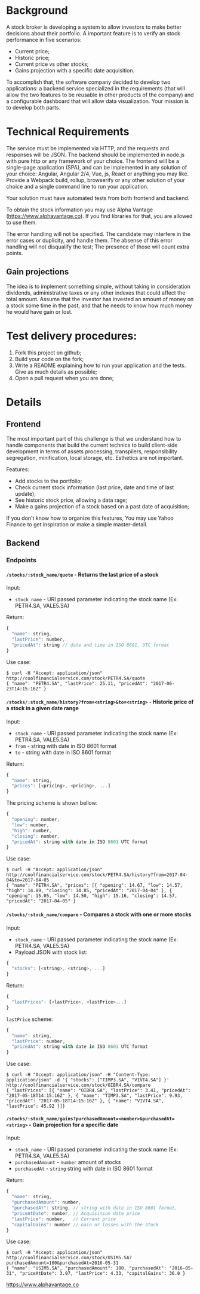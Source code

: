 # Background

A stock broker is developing a system to allow investors to make better decisions about their portfolio. A important feature is to verify an stock performance in five scenarios:

  - Current price;
  - Historic price;
  - Current price vs other stocks;
  - Gains projection with a specific date acquisition.
  
To accomplish that, the software company decided to develop two applications: a backend service specialized in the requirements (that will allow the two features to be reusable in other products of the company) and a configurable dashboard that will allow data visualization. Your mission is to develop both parts.
   

# Technical Requirements

The service must be implemented via HTTP, and the requests and responses will be JSON. The backend should be implemented in node.js with pure http or any framework of your choice. The frontend will be a single-page application (SPA), and can be implemented in any solution of your choice: Angular, Angular 2/4, Vue, js, React or anything you may like. Provide a Webpack build, rollup, browserify or any other solution of your choice and a single command line to run your application.

Your solution must have automated tests from both frontend and backend.

To obtain the stock information you may use Alpha Vantage (https://www.alphavantage.co). If you find libraries for that, you are allowed to use them.

The error handling will not be specified. The candidate may interfere in the error cases or duplicity, and handle them. The absense of this error handling will not disqualify the test; The presence of those will count extra points.

## Gain projections

The idea is to implement something simple, without taking in consideration dividends, administrative taxes or any other indexes that could affect the total amount. Assume that the investor has invested an amount of money on a stock some time in the past, and that he needs to know how much money he would have gain or lost.

# Test delivery procedures:

1. Fork this project on github;
2. Build your code on the fork;
3. Write a README explaining how to run your application and the tests. Give as much details as possible;
4. Open a pull request when you are done;

# Details

## Frontend

The most important part of this challenge is that we understand how to handle components that build the current technics to build client-side development in terms of assets processing, transpilers, responsibility segregation, minification, local storage, etc. Esthetics are not important.

Features:

- Add stocks to the portfolio;
- Check current stock  information (last price, date and time of last update);
- See historic stock price, allowing a data rage;
- Make a gains projection of a stock based on a past date of acquisition;

If you don't know how to organize this features, You may use Yahoo Finance to get inspiration or make a simple master-detail.

## Backend

### Endpoints

#### `/stocks/:stock_name/quote` - Returns the last price of a stock ####

Input:

- `stock_name` - URI passed parameter indicating the stock name (Ex: PETR4.SA, VALE5.SA)

Return:

```js
{
  "name": string,
  "lastPrice": number,
  "pricedAt": string // date and time in ISO 8601, UTC format
}
```

Use case:

```
$ curl -H "Accept: application/json" http://coolfinancialservice.com/stock/PETR4.SA/quote
{ "name": "PETR4.SA", "lastPrice": 25.11, "pricedAt": "2017-06-23T14:15:16Z" }
```

#### `/stocks/:stock_name/history?from=<string>&to=<string>` - Historic price of a stock in a given date range ####

Input:

- `stock_name` - URI passed parameter indicating the stock name (Ex: PETR4.SA, VALE5.SA)
- `from` - string with date in ISO 8601 format
- `to` - string with date in ISO 8601 format

Return:
```js
{
  "name": string,
  "prices": [<pricing>, <pricing>, ...]
}
```

The pricing scheme is shown bellow:

```js
{
  "opening": number,
  "low": number,
  "high": number,
  "closing": number,
  "pricedAt": string with date in ISO 8601 UTC format
}
```

Use case:

```
$ curl -H "Accept: application/json" http://coolfinancialservice.com/stock/PETR4.SA/history?from=2017-04-04&to=2017-04-05
{ "name": "PETR4.SA", "prices": [{ "opening": 14.67, "low": 14.57, "high": 14.89, "closing": 14.85, "pricedAt": "2017-04-04" }, { "opening": 15.05, "low": 14.50, "high": 15.16, "closing": 14.57, "pricedAt": "2017-04-05" }
```

#### `/stocks/:stock_name/compare` - Compares a stock with one or more stocks ####

Input:

- `stock_name` - URI passed parameter indicating the stock name (Ex: PETR4.SA, VALE5.SA)
- Payload JSON with stock list:

```js
{
  "stocks": [<string>, <string>, ...]
}
```

Return:

```js
{
  "lastPrices": [<lastPrice>, <lastPrice>...]
}
```

`lastPrice` scheme:

```js
{
  "name": string,
  "lastPrice": number,
  "pricedAt": string with date in ISO 8601 UTC format
}
```
  
Use case:

```
$ curl -H "Accept: application/json" -H "Content-Type: application/json" -d '{ "stocks": ["TIMP3.SA", "VIVT4.SA"] }' http://coolfinancialservice.com/stock/OIBR4.SA/compare
{ "lastPrices": [{ "name": "OIBR4.SA", "lastPrice": 3.41, "pricedAt": "2017-05-18T14:15:16Z" }, { "name": "TIMP3.SA", "lastPrice": 9.93, "pricedAt": "2017-05-18T14:15:16Z" }, { "name": "VIVT4.SA", "lastPrice": 45.92 }]}
```
  
#### `/stocks/:stock_name/gains?purchasedAmount=<number>&purchasedAt=<string>` - Gain projection for a specific date ####

Input:

- `stock_name` - URI passed parameter indicating the stock name (Ex: PETR4.SA, VALE5.SA)
- `purchasedAmount` - `number` amount of stocks
- `purchasedAt` - `string` string with date in ISO 8601 format

Return:

```js
{
  "name": string,
  "purchasedAmount": number,
  "purchasedAt": string, // string with date in ISO 8601 format,
  "priceAtDate": number, // Acquisition date price
  "lastPrice": number,   // Current price
  "capitalGains": number // Gain or losses with the stock
}
```

Use case:

```
$ curl -H "Accept: application/json" http://coolfinancialservice.com/stock/USIM5.SA?purchasedAmount=100&purchasedAt=2016-05-31
{ "name": "USIM5.SA", "purchasedAmount": 100, "purchasedAt": "2016-05-31", "priceAtDate": 3.97, "lastPrice": 4.33, "capitalGains": 36.0 }
```


https://www.alphavantage.co
